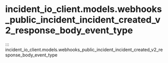 # incident_io_client.models.webhooks_public_incident_incident_created_v2_response_body_event_type

::: incident_io_client.models.webhooks_public_incident_incident_created_v2_response_body_event_type